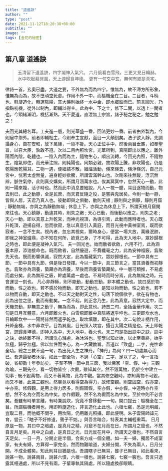 ```yaml
---
title: "道遙訣"
author: ""
type: "post"
date: 2021-11-12T18:20:38+08:00
subtitle: ""
image: ""
tags: [金花的秘密]
---
```

## 第八章 道遙訣

> 玉清留下道遙訣，四字凝神入氣穴。
六月俄看白雪飛，三更又見日輪赫。
水中吹起藉巽風，天上游歸食坤德。
更有一句玄中玄，無何有鄉是真宅。
<!--more-->
律詩一首，玄奧已盡。大道之要，不外無為而為四宇。惟無為，故不滯方所形象，惟無為而為，故不墮頑空死虛。作用不外一中，而樞機全在二目。二目者，斗柄也，斡旋造化，轉運陰陽，其大藥則始終一水中金，即水鄉鉛而已。前言回光，乃指點初機，從外以制內，即輔以得主。此為中、下之士，修下二關，以透上一關者也。今頭緒漸明，機括漸熟，天不愛道，直泄無上宗旨，諸子秘之秘之，勉之勉之！

夫回光其總名耳。工夫進一層，則光華盛一番，回法更妙一番。前者由外製內，今則居中禦外。前者即輔相主，今則奉主宣獻，面目一大顛倒矣。法子欲入靜，先調攝身心，自在安和，放下萬緣，一絲不掛。天心正位手中，然後兩目垂簾，如奉聖旨，以召大臣，孰敢不遵。次以二目內照坎宮，光華所到，真陽即出以應之。離外陽而內陰，乾體也。一陰入內而為主，隨物生心，順出流轉，今回光內照，不隨物生，陰氣即住，而光華注照，則純陽也。同類必親，故坎陽上騰，非坎陽也，仍是乾陽應乾陽耳。二物一遇，便紐結不散，絪緼活動，倏來倏去，倏浮倏沉，自己元宮中，恍若太虛無量，遍身輕妙欲騰，所謂雲滿幹山也。次剛來往無蹤，浮沉無辨，脈住氣停，此則真交媾矣，所謂月涵萬水也。俟其冥冥中，忽然天心一動，此則一陽來複，活子時也。然而此中消息要細說，凡人一視一聽，耳目逐物而動，物去則已，此之動靜，全是民庶，而天君反隨之役，是嘗與鬼居矣。今則一動一靜，皆與人居，天君乃真人也。彼動即與之俱動，動則天根 ; 靜則與之俱靜，靜則月窟 ; 靜動無端，亦與之為靜動無端 ; 休息上下，亦與之為休息上下，所謂天根月窟閑來往也。天心鎮靜，動違其時，則失之嫩 ; 天心已動，而後動以應之，則失之老 ;  天心一動，即以真意上升乾宮，而神光視頂，為導引焉，此動而應時者也。天心既升乾頂，遊揚自得，忽而欲寂，急以真意引入黃庭，而目光視中黃神室焉，既而欲寂者，一念不生矣。視內者，忽忘其視矣，爾時身心，便當一場大放，萬緣泯跡，即我之神室爐鼎，亦不知在何所，欲覓己身，了不可得，此為天入地中，眾妙歸根之時也，即此便是凝神入氣穴。
夫一回光也，始而散者欲斂，六用不行，此為涵養本原，添油接命也。既而斂者，自然優遊，不費纖毫之力，此為安神祖竅，翕聚先天也。既而影響俱滅，寂然大定，此為蟄藏氣穴，眾妙歸根也。一節中具有三節，一節中具有九節，俱是後日發揮。今以一節中，具三節言之，當其涵養而初靜也。翕聚亦為涵養，蟄藏亦為涵養，至後而涵養皆蟄藏矣。中一層可類推，不易處而處分矣，此為無形之竅，幹處萬處一處也。不易時而時分焉，此為無候之時。元會運世一刻也。
凡心非靜極，則不能動，動動忘動，非本體之動也。故曰感於物而動，性之欲也，若不感於物而動，即天之動也。是知以物而動，性之欲也，若不以物而自動，即天之動也。不以天之動對天之性，句落下說個欲字，欲在有物也，此為出位之思，動而有動矣。一念不起，則正念乃生，此為真意。寂然大定中，而天機忽動，非無意之動乎，無為而為，即此意也。詩首二句，全括金華作用。次二句是日月互體意，六月即離火也，白雪飛即離中真陰將返乎坤也。三更即坎水也，日輪即坎中一一陽將赫然而返乎乾也。取坎填離，即在其中。次二句說斗柄作用，升降全機，水中非坎乎。目為巽風，目光照入坎宮，攝召太陽之精是也。天上即乾宮，遊歸食坤德，即神入炁中，天入地中，養火也。末二句是指出訣中之訣，訣中之訣，始終離不得，所謂洗心滌慮，為沐浴也。聖學以知止始，以止至善終，始乎無極，歸乎無極。佛以無住而生心，為一大藏教旨。吾道以「致虛」二字，完性命全功。總之三教不過一句，為出死入生之神丹。「神丹」為何 ? 曰一切處無心而已。吾道最秘者沐浴，如此一部全功，不過「心空」二字，足以了之，今一言指破，省卻數十年參訪矣。
子輩不明一節中具三節，我以佛家「空、假、中」三觀為喻，三觀先空，看一切物皆空 ;  次假，雖知其空，然不毀萬物，仍於空中建立一切事 ;  既不毀萬物，而又不著萬物，此為中觀。當其修空觀時，亦知萬物不可毀，而又不著，此兼三觀也。然畢竟以看得空為得力，故修空觀。則空固空，假亦空，中亦空。修假觀，是用上得力居多，則假固假，空亦假，中亦假。中道時亦作空想，然不名為空而名為中矣。亦作假觀，然不名為假而名為中矣，至於中則不必言矣。吾雖有時單言離，有時兼說坎，究竟不曾移動一一句。開口提云：樞機全在二目。所謂樞機者用也，用即斡旋造化，非言造化止此也。六根七竅，悉是光明藏，豈取二目，而他概不問乎，用坎陽，仍用離光照攝，即此便明。朱子雲陽師諱元育，嘗云：「瞎子不好修道，聾子不妨。」與吾言暗合，特表其主輔輕重耳。
日月原是一物，其曰中之暗處，是真月之精，月窟不在月而在日，所謂月之窟也，不然自言月足矣。月中之白處，是真日之光，日光反在月中，所謂天之根也，不然自言天足矣。一日一月，分開止是半個，合來方成一個全體。如一夫一婦，獨居不成室家，有夫有婦，方算得一家完全。然而物難喻道，夫婦分開，不失為兩人，日月分開，不成全體矣。知此則耳目猶是也。吾謂瞎子已無耳，聾子已無目，如此看來，說甚一物，說甚兩目，說甚六恨，六根一根也。說甚七竅，七竅一竅也。吾言只透露其相通處，所以不見有兩，子輩專執其隔處，所以隨處換卻眼睛。